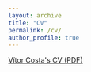 ```yaml
---
layout: archive
title: "CV"
permalink: /cv/
author_profile: true
---
```


[Vítor Costa's CV (PDF)](jvrcosta.github.io/blob/master/files/cv_costavitor.pdf)

